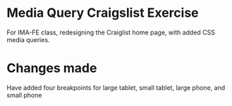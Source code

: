 # Media Query Craigslist Exercise
 For IMA-FE class, redesigning the Craiglist home page, with added CSS media queries.

# Changes made
Have added four breakpoints for large tablet, small tablet, large phone, and small phone
